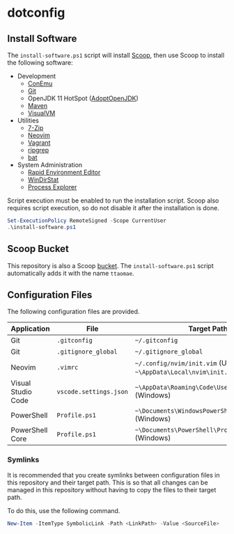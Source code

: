 # dotconfig

## Install Software

The `install-software.ps1` script will install [Scoop](https://scoop.sh/), then
use Scoop to install the following software:
* Development
    * [ConEmu](https://conemu.github.io/)
    * [Git](https://git-scm.com/)
    * OpenJDK 11 HotSpot ([AdoptOpenJDK](https://adoptopenjdk.net/))
    * [Maven](http://maven.apache.org/)
    * [VisualVM](https://visualvm.github.io/)
* Utilities
    * [7-Zip](https://www.7-zip.org/)
    * [Neovim](https://neovim.io/)
    * [Vagrant](https://www.vagrantup.com/)
    * [ripgrep](https://github.com/BurntSushi/ripgrep)
    * [bat](https://github.com/sharkdp/bat)
* System Administration
    * [Rapid Environment Editor](https://www.rapidee.com/en/about)
    * [WinDirStat](https://windirstat.net/)
    * [Process Explorer](https://docs.microsoft.com/en-us/sysinternals/downloads/process-explorer)

Script execution must be enabled to run the installation script. Scoop also
requires script execution, so do not disable it after the installation is done.

```powershell
Set-ExecutionPolicy RemoteSigned -Scope CurrentUser
.\install-software.ps1
```

## Scoop Bucket
This repository is also a Scoop [bucket](https://github.com/lukesampson/scoop/wiki/Buckets).
The `install-software.ps1` script automatically adds it with the name `ttaomae`.

## Configuration Files
The following configuration files are provided.

| Application | File | Target Path |
|---|---|---|
| Git | `.gitconfig` | `~/.gitconfig` |
| Git | `.gitignore_global` | `~/.gitignore_global` |
| Neovim | `.vimrc` | `~/.config/nvim/init.vim` (Unix) <br> `~\AppData\Local\nvim\init.vim` (Windows) |
| Visual Studio Code | `vscode.settings.json` | `~\AppData\Roaming\Code\User\settings.json` (Windows) |
| PowerShell | `Profile.ps1` | `~\Documents\WindowsPowerShell\Profile.ps1` (Windows) |
| PowerShell Core | `Profile.ps1` | `~\Documents\PowerShell\Profile.ps1` (Windows) |

### Symlinks
It is recommended that you create symlinks between configuration files in this
repository and their target path. This is so that all changes can be managed in
this repository without having to copy the files to their target path.

To do this, use the following command.
```powershell
New-Item -ItemType SymbolicLink -Path <LinkPath> -Value <SourceFile>
```

